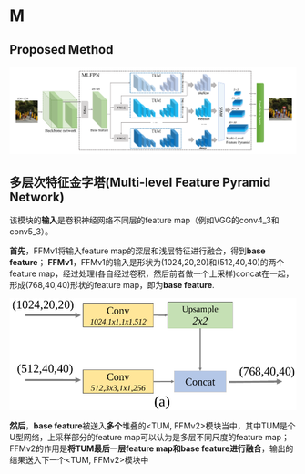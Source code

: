 # M
## Proposed Method

<div align="center"><img src="pic/picture_2020-09-20-17-52-58.png" alt="Image" style="zoom:%;" /></div>

## 多层次特征金字塔(Multi-level Feature Pyramid Network)
该模块的**输入**是卷积神经网络不同层的feature map（例如VGG的conv4_3和conv5_3）。

**首先**，FFMv1将输入feature map的深层和浅层特征进行融合，得到**base feature**；
**FFMv1**，FFMv1的输入是形状为(1024,20,20)和(512,40,40)的两个feature map，经过处理(各自经过卷积，然后前者做一个上采样)concat在一起，形成(768,40,40)形状的feature map，即为**base feature**.
<div align="center"><img src="pic/picture_2020-09-20-18-51-32.png" alt="Image" style="zoom:%;" /></div>

**然后**，**base feature**被送入**多个**堆叠的<TUM, FFMv2>模块当中，其中TUM是个U型网络，上采样部分的feature map可以认为是多层不同尺度的feature map；FFMv2的作用是**将TUM最后一层feature map和base feature进行融合**，输出的结果送入下一个<TUM, FFMv2>模块中


